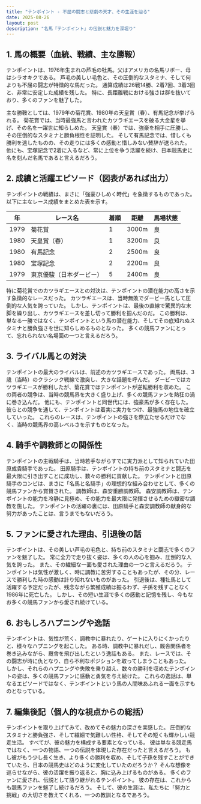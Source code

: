 ```yaml
---
title: "テンポイント - 不屈の闘志と悲劇の天才、その生涯を辿る"
date: 2025-08-26
layout: post
description: "名馬『テンポイント』の伝説と魅力を深堀り"
---
```


## 1. 馬の概要（血統、戦績、主な勝鞍）

テンポイントは、1976年生まれの芦毛の牡馬。父はアメリカの名馬リボー、母はシラオキクである。  芦毛の美しい毛色と、その圧倒的なスタミナ、そして何よりも不屈の闘志が特徴的な馬だった。  通算成績は26戦14勝、2着7回、3着3回と、非常に安定した成績を残した。  特に、長距離戦における強さは群を抜いており、多くのファンを魅了した。

主な勝鞍としては、1979年の菊花賞、1980年の天皇賞（春）、有馬記念が挙げられる。  菊花賞では、当時最強馬と言われたカツラギエースを破る大金星を挙げ、その名を一躍世に知らしめた。  天皇賞（春）では、強豪を相手に圧勝し、その圧倒的なスタミナと勝負根性を証明した。  そして有馬記念では、惜しくも勝利を逃したものの、その走りには多くの感動と惜しみない賛辞が送られた。  他にも、宝塚記念で2着に入るなど、常に上位を争う活躍を続け、日本競馬史に名を刻んだ名馬であると言えるだろう。


## 2. 成績と活躍エピソード（図表があれば出力）

テンポイントの戦績は、まさに「強豪ひしめく時代」を象徴するものであった。  以下に主なレース成績をまとめた表を示す。


| 年 | レース名             | 着順 | 距離 | 馬場状態 |
|---|----------------------|-----|-----|---------|
| 1979 | 菊花賞               | 1   | 3000m| 良       |
| 1980 | 天皇賞（春）           | 1   | 3200m| 良       |
| 1980 | 有馬記念             | 2   | 2500m| 良       |
| 1980 | 宝塚記念             | 2   | 2200m| 良       |
| 1979 | 東京優駿（日本ダービー）| 5   | 2400m| 良       |


特に菊花賞でのカツラギエースとの対決は、テンポイントの潜在能力の高さを示す象徴的なレースだった。  カツラギエースは、当時無敗でダービー馬として圧倒的な人気を誇っていた。  しかし、テンポイントは、最後の直線で驚異的な末脚を繰り出し、カツラギエースを差し切って勝利を掴んだのだ。  この勝利は、単なる一勝ではなく、テンポイントという馬の潜在能力、そしてその底知れぬスタミナと勝負強さを世に知らしめるものとなった。  多くの競馬ファンにとって、忘れられない名場面の一つと言えるだろう。


## 3. ライバル馬との対決

テンポイントの最大のライバルは、前述のカツラギエースであった。  両馬は、3歳（当時）のクラシック戦線で激突し、大きな話題を呼んだ。  ダービーではカツラギエースが勝利したが、菊花賞ではテンポイントが逆転勝利を収めた。  この両者の競争は、当時の競馬界を大きく盛り上げ、多くの競馬ファンを熱狂の渦に巻き込んだ。  他にも、テンポイントと同世代には、強豪馬が多く存在した。  彼らとの競争を通して、テンポイントは着実に実力をつけ、最強馬の地位を確立していった。  これらのレースは、テンポイントの強さを際立たせるだけでなく、当時の競馬界の高レベルさを示すものとなった。


## 4. 騎手や調教師との関係性

テンポイントの主戦騎手は、当時若手ながらすでに実力派として知られていた田原成貴騎手であった。  田原騎手は、テンポイントの持ち前のスタミナと闘志を最大限に引き出すことに成功し、数々の勝利に貢献した。  テンポイントと田原騎手のコンビは、まさに「名馬と名騎手」の理想的な組み合わせとして、多くの競馬ファンから賞賛された。  調教師は、森安重勝調教師。  森安調教師は、テンポイントの能力を冷静に見極め、その能力を最大限に発揮させるための緻密な調教を施した。  テンポイントの活躍の裏には、田原騎手と森安調教師の献身的な努力があったことは、言うまでもないだろう。


## 5. ファンに愛された理由、引退後の話

テンポイントは、その美しい芦毛の毛色と、持ち前のスタミナと闘志で多くのファンを魅了した。  常に全力で走り抜く姿は、多くの人の心を掴み、圧倒的な人気を誇った。  また、その繊細な一面も愛された理由の一つと言えるだろう。  テンポイントは気性が激しく、時に調教に苦労することもあったが、その分、レースで勝利した時の感動は計り知れないものがあった。  引退後は、種牡馬として活躍する予定だったが、残念ながら繁殖成績は振るわず、子孫を残すことなく1986年に死亡した。  しかし、その短い生涯で多くの感動と記憶を残し、今もなお多くの競馬ファンから愛され続けている。


## 6. おもしろハプニングや逸話

テンポイントは、気性が荒く、調教中に暴れたり、ゲートに入りにくかったりと、様々なハプニングを起こした。  ある時、調教中に暴れだし、厩舎関係者を巻き込みながら、厩舎を飛び出したという逸話もある。  また、レースでは、その闘志が時に仇となり、自ら不利なポジションを取ってしまうこともあった。  しかし、それらのハプニングや失敗を乗り越え、数々の勝利を収めたテンポイントの姿は、多くの競馬ファンに感動と勇気を与え続けた。  これらの逸話は、単なるエピソードではなく、テンポイントという馬の人間味あふれる一面を示すものとなっている。


## 7. 編集後記（個人的な視点からの総括）

テンポイントを取り上げてみて、改めてその魅力の深さを実感した。  圧倒的なスタミナと勝負強さ、そして繊細で気難しい性格、そしてその短くも輝かしい競走生活。  すべてが、彼の魅力を構成する要素となっている。  彼は単なる競走馬ではなく、一つの物語、一つの伝説を体現した存在だったと言えるだろう。  もし彼がもう少し長く生き、より多くの勝利を収め、そして子孫を残すことができていたら、日本の競馬史はどのように変化していたのだろうか？  そんな想像を巡らせながら、彼の活躍を振り返ると、胸に込み上げるものがある。  多くのファンに愛され、伝説として語り継がれるテンポイント。  彼の存在は、これからも競馬ファンを魅了し続けるだろう。  そして、彼の生涯は、私たちに「努力と挑戦」の大切さを教えてくれる、一つの教訓となるであろう。
